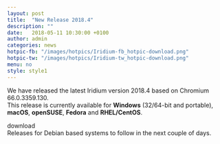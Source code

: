```yaml
---
layout: post
title:  "New Release 2018.4"
description: ""
date:   2018-05-11 10:30:00 +0100
author:	admin
categories: news
hotpic-fb: "/images/hotpics/Iridium-fb_hotpic-download.png"
hotpic-tw: "/images/hotpics/Iridium-tw_hotpic-download.png"
menu: no
style: style1
---
```


We have released the latest Iridium version 2018.4 based on Chromium 66.0.3359.130.   
This release is currently available for **Windows** (32/64-bit and portable), **macOS**, **openSUSE**,  **Fedora** and **RHEL/CentOS**.    
    
<a id="download-parser" class="button download" title="download Iridium Browser">download</a>     
Releases for Debian based systems to follow in the next couple of days.